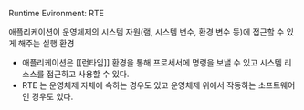 Runtime Evironment: RTE

애플리케이션이 운영체제의 시스템 자원(램, 시스템 변수, 환경 변수 등)에 접근할 수 있게 해주는 실행 환경

- 애플리케이션은 [[런타임]] 환경을 통해 프로세서에 명령을 보낼 수 있고 시스템 리소스를 접근하고 사용할 수 있다.
- RTE 는 운영체제 자체에 속하는 경우도 있고 운영체제 위에서 작동하는 소프트웨어인 경우도 있다.